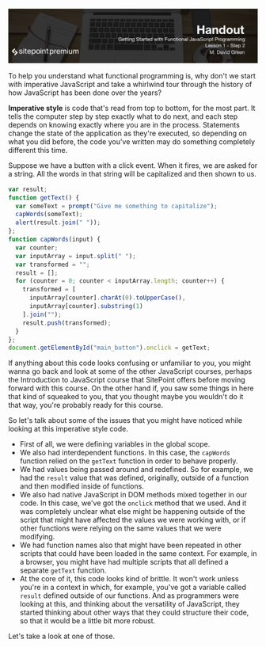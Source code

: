 ![](Getting_Started_With_Functional_JavaScript_handouts/headings/1.2.png)

To help you understand what functional programming is, why don't we start with imperative JavaScript and take a whirlwind tour through the history of how JavaScript has been done over the years? 

**Imperative style** is code that's read from top to bottom, for the most part. It tells the computer step by step exactly what to do next, and each step depends on knowing exactly where you are in the process. Statements change the state of the application as they're executed, so depending on what you did before, the code you've written may do something completely different this time. 

Suppose we have a button with a click event. When it fires, we are asked for a string. All the words in that string will be capitalized and then shown to us.

```js
var result;
function getText() {
  var someText = prompt("Give me something to capitalize");
  capWords(someText);
  alert(result.join(" "));
};
function capWords(input) {
  var counter;
  var inputArray = input.split(" ");
  var transformed = "";
  result = [];
  for (counter = 0; counter < inputArray.length; counter++) {
    transformed = [
      inputArray[counter].charAt(0).toUpperCase(),
      inputArray[counter].substring(1)
    ].join("");
    result.push(transformed);
  }
};
document.getElementById("main_button").onclick = getText;
```

If anything about this code looks confusing or unfamiliar to you, you might wanna go back and look at some of the other JavaScript courses, perhaps the Introduction to JavaScript course that SitePoint offers before moving forward with this course. On the other hand if, you saw some things in here that kind of squeaked to you, that you thought maybe you wouldn't do it that way, you're probably ready for this course.

So let's talk about some of the issues that you might have noticed while looking at this imperative style code. 

* First of all, we were defining variables in the global scope.
* We also had interdependent functions. In this case, the `capWords` function relied on the `getText` function in order to behave properly.
* We had values being passed around and redefined. So for example, we had the `result` value that was defined, originally, outside of a function and then modified inside of functions.
* We also had native JavaScript in DOM methods mixed together in our code. In this case, we've got the `onclick` method that we used. And it was completely unclear what else might be happening outside of the script that might have affected the values we were working with, or if other functions were relying on the same values that we were modifying.
* We had function names also that might have been repeated in other scripts that could have been loaded in the same context. For example, in a browser, you might have had multiple scripts that all defined a separate `getText` function.
* At the core of it, this code looks kind of brittle. It won't work unless you're in a context in which, for example, you've got a variable called `result` defined outside of our functions. And as programmers were looking at this, and thinking about the versatility of JavaScript, they started thinking about other ways that they could structure their code, so that it would be a little bit more robust.

Let's take a look at one of those.

